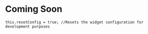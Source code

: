 # Coming Soon



```
this.resetConfig = true; //Resets the widget configuration for development purposes
```